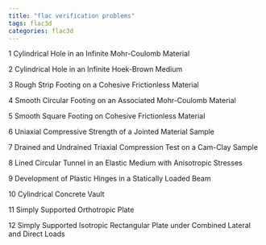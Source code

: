 ```yaml
---
title: "flac verification problems"
tags: flac3d
categories: flac3d
---
```



1 Cylindrical Hole in an Infinite Mohr-Coulomb Material

2 Cylindrical Hole in an Infinite Hoek-Brown Medium

3 Rough Strip Footing on a Cohesive Frictionless Material 

4 Smooth Circular Footing on an Associated Mohr-Coulomb Material

5 Smooth Square Footing on Cohesive Frictionless Material 

6 Uniaxial Compressive Strength of a Jointed Material Sample

7 Drained and Undrained Triaxial Compression Test on a Cam-Clay Sample

8 Lined Circular Tunnel in an Elastic Medium with Anisotropic Stresses

9 Development of Plastic Hinges in a Statically Loaded Beam 

10 Cylindrical Concrete Vault 

11 Simply Supported Orthotropic Plate 

12 Simply Supported Isotropic Rectangular Plate under Combined Lateral and Direct Loads